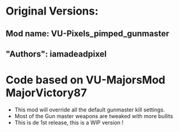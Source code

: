 # Original Versions:
## Mod name: VU-Pixels_pimped_gunmaster
## "Authors": iamadeadpixel

# Code based on VU-MajorsMod MajorVictory87
- This mod will override all the default gunmaster kill settings.
- Most of the Gun master weapons are tweaked with more bullits
- This is de 1st release, this is a WIP version !
